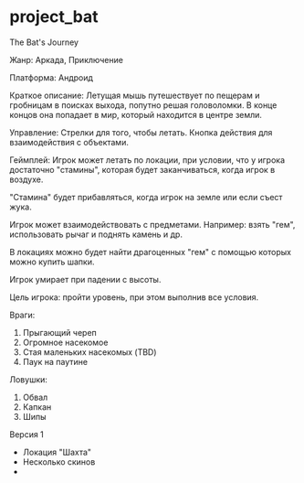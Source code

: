 # project_bat

The Bat's Journey

Жанр: Аркада, Приключение

Платформа: Андроид

Краткое описание: Летущая мышь путешествует по пещерам и гробницам в поисках выхода, попутно решая головоломки.
В конце концов она попадает в мир, который находится в центре земли.

Управление: Стрелки для того, чтобы летать. Кнопка действия для взаимодействия с объектами.

Геймплей: Игрок может летать по локации, при условии, что у игрока достаточно "стамины", которая
будет заканчиваться, когда игрок в воздухе.

"Стамина" будет прибавляться, когда игрок на земле или если съест жука.

Игрок может взаимодействовать с предметами. Например: взять "гем", использовать рычаг и поднять камень и др.

В локациях можно будет найти драгоценных "гем" с помощью которых можно купить шапки.

Игрок умирает при падении с высоты.

Цель игрока: пройти уровень, при этом выполнив все условия.

Враги:
1) Прыгающий череп
2) Огромное насекомое
3) Стая маленьких насекомых (TBD)
4) Паук на паутине

Ловушки:
1) Обвал
2) Капкан
3) Шипы

Версия 1
 - Локация "Шахта"
 - Несколько скинов
 - 
